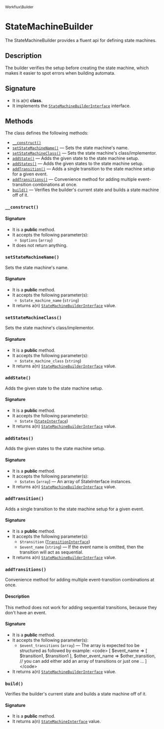 <small>Workflux\Builder</small>

StateMachineBuilder
===================

The StateMachineBuilder provides a fluent api for defining state machines.

Description
-----------

The builder verifies the setup before creating the state machine,
which makes it easier to spot errors when building automata.

Signature
---------

- It is a(n) **class**.
- It implements the [`StateMachineBuilderInterface`](../../Workflux/Builder/StateMachineBuilderInterface.md) interface.

Methods
-------

The class defines the following methods:

- [`__construct()`](#__construct)
- [`setStateMachineName()`](#setStateMachineName) &mdash; Sets the state machine&#039;s name.
- [`setStateMachineClass()`](#setStateMachineClass) &mdash; Sets the state machine&#039;s class/implementor.
- [`addState()`](#addState) &mdash; Adds the given state to the state machine setup.
- [`addStates()`](#addStates) &mdash; Adds the given states to the state machine setup.
- [`addTransition()`](#addTransition) &mdash; Adds a single transition to the state machine setup for a given event.
- [`addTransitions()`](#addTransitions) &mdash; Convenience method for adding multiple event-transition combinations at once.
- [`build()`](#build) &mdash; Verifies the builder&#039;s current state and builds a state machine off of it.

### `__construct()` <a name="__construct"></a>

#### Signature

- It is a **public** method.
- It accepts the following parameter(s):
    - `$options` (`array`)
- It does not return anything.

### `setStateMachineName()` <a name="setStateMachineName"></a>

Sets the state machine&#039;s name.

#### Signature

- It is a **public** method.
- It accepts the following parameter(s):
    - `$state_machine_name` (`string`)
- It returns a(n) [`StateMachineBuilderInterface`](../../Workflux/Builder/StateMachineBuilderInterface.md) value.

### `setStateMachineClass()` <a name="setStateMachineClass"></a>

Sets the state machine&#039;s class/implementor.

#### Signature

- It is a **public** method.
- It accepts the following parameter(s):
    - `$state_machine_class` (`string`)
- It returns a(n) [`StateMachineBuilderInterface`](../../Workflux/Builder/StateMachineBuilderInterface.md) value.

### `addState()` <a name="addState"></a>

Adds the given state to the state machine setup.

#### Signature

- It is a **public** method.
- It accepts the following parameter(s):
    - `$state` ([`StateInterface`](../../Workflux/State/StateInterface.md))
- It returns a(n) [`StateMachineBuilderInterface`](../../Workflux/Builder/StateMachineBuilderInterface.md) value.

### `addStates()` <a name="addStates"></a>

Adds the given states to the state machine setup.

#### Signature

- It is a **public** method.
- It accepts the following parameter(s):
    - `$states` (`array`) &mdash; An array of StateInterface instances.
- It returns a(n) [`StateMachineBuilderInterface`](../../Workflux/Builder/StateMachineBuilderInterface.md) value.

### `addTransition()` <a name="addTransition"></a>

Adds a single transition to the state machine setup for a given event.

#### Signature

- It is a **public** method.
- It accepts the following parameter(s):
    - `$transition` ([`TransitionInterface`](../../Workflux/Transition/TransitionInterface.md))
    - `$event_name` (`string`) &mdash; If the event name is omitted, then the transition will act as sequential.
- It returns a(n) [`StateMachineBuilderInterface`](../../Workflux/Builder/StateMachineBuilderInterface.md) value.

### `addTransitions()` <a name="addTransitions"></a>

Convenience method for adding multiple event-transition combinations at once.

#### Description

This method does not work for adding sequential transitions, because they don&#039;t have an event.

#### Signature

- It is a **public** method.
- It accepts the following parameter(s):
    - `$event_transitions` (`array`) &mdash; The array is expected too be structured as followed by example: &lt;code&gt; [ $event_name =&gt; [ $transition1, $transition1 ], $other_event_name =&gt; $other_transition, // you can add either add an array of transitions or just one ... ] &lt;/code&gt;
- It returns a(n) [`StateMachineBuilderInterface`](../../Workflux/Builder/StateMachineBuilderInterface.md) value.

### `build()` <a name="build"></a>

Verifies the builder&#039;s current state and builds a state machine off of it.

#### Signature

- It is a **public** method.
- It returns a(n) [`StateMachineInterface`](../../Workflux/StateMachine/StateMachineInterface.md) value.

